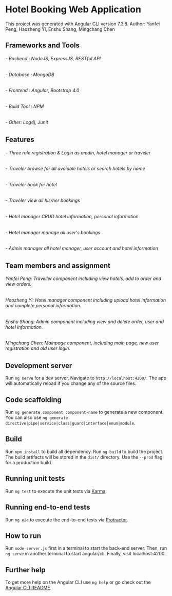 # Hotel Booking Web Application

This project was generated with [Angular CLI](https://github.com/angular/angular-cli) version 7.3.8.
Author: Yanfei Peng, Haozheng Yi, Enshu Shang, Mingchang Chen

## Frameworks and Tools
  ###### - Backend : NodeJS, ExpressJS, RESTful API
  ###### - Database : MongoDB
  ###### - Frontend : Angular, Bootstrap 4.0
  ###### - Build Tool : NPM
  ###### - Other: Log4j, Junit
  
## Features
  ###### - Three role registration & Login as amdin, hotel manager or traveler
  ###### - Traveler browse for all avaiable hotels or search hotels by name
  ###### - Traveler book for hotel
  ###### - Traveler view all his/her bookings
  ###### - Hotel manager CRUD hotel information, personal information
  ###### - Hotel manager manage all user's bookings
  ###### - Admin manager all hotel manager, user account and hotel information

## Team members and assignment

  ###### Yanfei Peng: Traveller component including view hotels, add to order and view orders.
  ###### Haozheng Yi: Hotel manager component including upload hotel information and complete personal information.
  ###### Enshu Shang: Admin component including view and delete order, user and hotel information.
  ###### Mingchang Chen: Mainpage component, including main page, new user registration and old user login.

## Development server

Run `ng serve` for a dev server. Navigate to `http://localhost:4200/`. The app will automatically reload if you change any of the source files.

## Code scaffolding

Run `ng generate component component-name` to generate a new component. You can also use `ng generate directive|pipe|service|class|guard|interface|enum|module`.

## Build
Run `npm install` to build all dependency. 
Run `ng build` to build the project. The build artifacts will be stored in the `dist/` directory. Use the `--prod` flag for a production build.

## Running unit tests

Run `ng test` to execute the unit tests via [Karma](https://karma-runner.github.io).

## Running end-to-end tests

Run `ng e2e` to execute the end-to-end tests via [Protractor](http://www.protractortest.org/).

## How to run

Run `node server.js` first in a terminal to start the back-end server. Then, run `ng serve` in another terminal to start angular/cli. Finally, visit localhost:4200.

## Further help

To get more help on the Angular CLI use `ng help` or go check out the [Angular CLI README](https://github.com/angular/angular-cli/blob/master/README.md).
